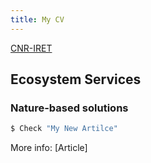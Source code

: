```yaml
---
title: My CV
---
```

[CNR-IRET](https://www.cnr.it/en/people/roccopace)

## Ecosystem Services

### Nature-based solutions

``` bash
$ Check "My New Artilce"
```

More info: [Article]